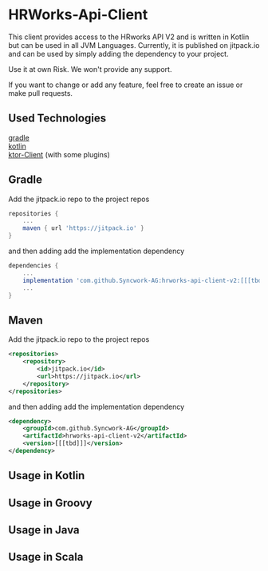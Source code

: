 # HRWorks-Api-Client 

This client provides access to the HRworks API V2 and is written in Kotlin but can be used in all JVM Languages. Currently, it is published on jitpack.io and can be used by simply adding the dependency to your project.

Use it at own Risk. We won't provide any support.

If you want to change or add any feature, feel free to create an issue or make pull requests.

## Used Technologies

[gradle](https://github.com/gradle/gradle)  
[kotlin](https://github.com/JetBrains/kotlin)  
[ktor-Client](https://ktor.io/docs/create-client.html) (with some plugins)

## Gradle

Add the jitpack.io repo to the project repos

``` groovy
repositories {
    ...
    maven { url 'https://jitpack.io' }
}
```

and then adding add the implementation dependency

``` groovy
dependencies {
    ...
    implementation 'com.github.Syncwork-AG:hrworks-api-client-v2:[[[tbd]]]'
    ...
}
```

## Maven

Add the jitpack.io repo to the project repos

``` xml
<repositories>
    <repository>
        <id>jitpack.io</id>
        <url>https://jitpack.io</url>
    </repository>
</repositories>
```

and then adding add the implementation dependency

``` xml
<dependency>
    <groupId>com.github.Syncwork-AG</groupId>
    <artifactId>hrworks-api-client-v2</artifactId>
    <version>[[[tbd]]]</version>
</dependency>
```

## Usage in Kotlin

[//]: # (TODO Beschreibung ergänzen)
[//]: # (``` kotlin)

[//]: # (import com.aoe.hrworks.HrWorksClientBuilder)

[//]: # (fun main&#40;args: Array<String>&#41; {)

[//]: # (    HrWorksClientBuilder.buildClient&#40;)

[//]: # (        apiKey = "key",)

[//]: # (        apiSecret = "secret"&#41;)

[//]: # (        .getAllActivePersons&#40;&#41;)

[//]: # (        .blockingGet&#40;&#41;.apply {)

[//]: # (            println&#40;this&#41;)

[//]: # (        })

[//]: # (})

[//]: # (```)

## Usage in Groovy

[//]: # (TODO Beschreibung ergänzen)
[//]: # (```groovy)

[//]: # (import com.aoe.hrworks.HrWorksClientBuilder)

[//]: # (class Sample {)

[//]: # (    static void main&#40;String[] args&#41;{)

[//]: # (        def client = HrWorksClientBuilder.INSTANCE.)

[//]: # (                buildClient&#40;"key","secret"&#41;)

[//]: # (        client.allActivePersons.blockingGet&#40;&#41;.each {)

[//]: # (            println&#40;it&#41;)

[//]: # (        })

[//]: # (    })

[//]: # (})

[//]: # (```)

## Usage in Java

[//]: # (TODO Beschreibung ergänzen)
[//]: # (```java)

[//]: # (import com.aoe.hrworks.HrWorksClient;)

[//]: # (import com.aoe.hrworks.HrWorksClientBuilder;)

[//]: # (public class Sample {)

[//]: # (    public static void main&#40;String[] args&#41;{)

[//]: # (        HrWorksClient client = HrWorksClientBuilder.INSTANCE)

[//]: # (                .buildClient&#40;"key", "secret"&#41;;)

[//]: # (        client.getAllActivePersons&#40;&#41;)

[//]: # (                .blockingGet&#40;&#41;)

[//]: # (                .forEach&#40;&#40;k,v&#41; -> )

[//]: # (                System.out.print&#40;String.format&#40;"Key:%s Value:%s",k,v&#41;&#41;&#41;;)

[//]: # (    })

[//]: # (})

[//]: # (```)

## Usage in Scala

[//]: # (TODO Beschreibung ergänzen)
[//]: # (```scala)

[//]: # (import com.aoe.hrworks.HrWorksClientBuilder)

[//]: # (object Sample {)

[//]: # (  def main&#40;args: Array[String]&#41;: Unit = {)

[//]: # (    val client = HrWorksClientBuilder.INSTANCE.buildClient&#40;"key","secret"&#41;)

[//]: # (    client.getAllActivePersons)

[//]: # (      .blockingGet&#40;&#41;)

[//]: # (      .forEach&#40;&#40;k, v&#41; =>)

[//]: # (        System.out.println&#40;s"key: $k, value: $v"&#41;)

[//]: # (      &#41;)

[//]: # (  })

[//]: # (})

[//]: # (```)